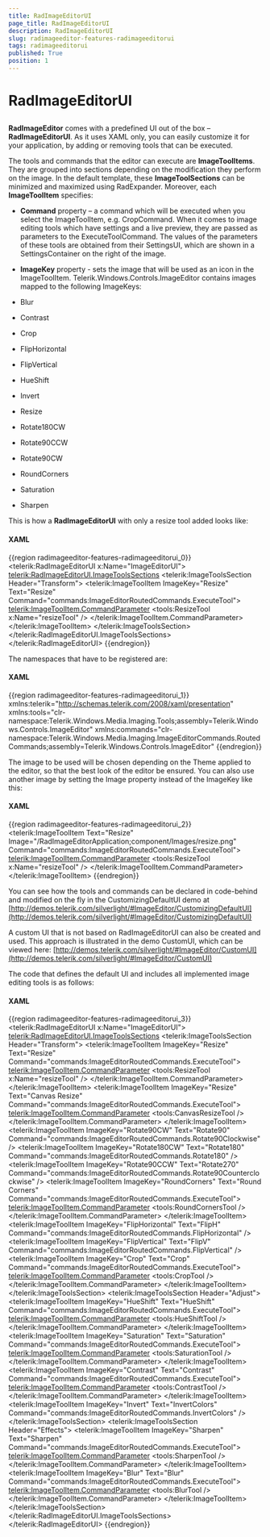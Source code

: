 ```yaml
---
title: RadImageEditorUI
page_title: RadImageEditorUI
description: RadImageEditorUI
slug: radimageeditor-features-radimageeditorui
tags: radimageeditorui
published: True
position: 1
---
```


# RadImageEditorUI



## 

__RadImageEditor__ comes with a predefined UI out of the box – __RadImageEditorUI__. As it uses XAML only, you can easily customize it for your application, by adding or removing tools that can be executed.

The tools and commands that the editor can execute are __ImageToolItems__. They are grouped into sections depending on the modification they perform on the image. In the default template, these __ImageToolSections__ can be minimized and maximized using RadExpander. Moreover, each __ImageToolItem__ specifies:

* __Command__ property – a command which will be executed when you select the ImageToolItem, e.g. CropCommand.
When it comes to image editing tools which have settings and a live preview, they are passed as parameters to the ExecuteToolCommand. The values of the parameters of these tools are obtained from their SettingsUI, which are shown in a SettingsContainer on the right of the image.

* __ImageKey__ property - sets the image that will be used as an icon in the ImageToolItem. Telerik.Windows.Controls.ImageEditor contains images mapped to the following ImageKeys:

* Blur

* Contrast

* Crop

* FlipHorizontal

* FlipVertical

* HueShift

* Invert

* Resize

* Rotate180CW

* Rotate90CCW

* Rotate90CW

* RoundCorners

* Saturation

* Sharpen

This is how a __RadImageEditorUI__ with only a resize tool added looks like:

#### __XAML__

{{region radimageeditor-features-radimageeditorui_0}}
	<telerik:RadImageEditorUI x:Name="ImageEditorUI">
	   <telerik:RadImageEditorUI.ImageToolsSections>
	      <telerik:ImageToolsSection Header="Transform">
	         <telerik:ImageToolItem ImageKey="Resize" Text="Resize" Command="commands:ImageEditorRoutedCommands.ExecuteTool">
	            <telerik:ImageToolItem.CommandParameter>
	               <tools:ResizeTool x:Name="resizeTool" />
	            </telerik:ImageToolItem.CommandParameter>
	         </telerik:ImageToolItem> 
	      </telerik:ImageToolsSection>
	   </telerik:RadImageEditorUI.ImageToolsSections>
	</telerik:RadImageEditorUI>
	{{endregion}}



The namespaces that have to be registered are:

#### __XAML__

{{region radimageeditor-features-radimageeditorui_1}}
	xmlns:telerik="http://schemas.telerik.com/2008/xaml/presentation"
	xmlns:tools="clr-namespace:Telerik.Windows.Media.Imaging.Tools;assembly=Telerik.Windows.Controls.ImageEditor"
	xmlns:commands="clr-namespace:Telerik.Windows.Media.Imaging.ImageEditorCommands.RoutedCommands;assembly=Telerik.Windows.Controls.ImageEditor"
	{{endregion}}



The image to be used will be chosen depending on the Theme applied to the editor, so that the best look of the editor be ensured. You can also use another image by setting the Image property instead of the ImageKey like this:

#### __XAML__

{{region radimageeditor-features-radimageeditorui_2}}
	<telerik:ImageToolItem Text="Resize" Image="/RadImageEditorApplication;component/Images/resize.png" Command="commands:ImageEditorRoutedCommands.ExecuteTool">
	   <telerik:ImageToolItem.CommandParameter>
	      <tools:ResizeTool x:Name="resizeTool" />
	   </telerik:ImageToolItem.CommandParameter>
	</telerik:ImageToolItem>
	{{endregion}}



You can see how the tools and commands can be declared in code-behind and modified on the fly in the CustomizingDefaultUI demo at [http://demos.telerik.com/silverlight/#ImageEditor/CustomizingDefaultUI](http://demos.telerik.com/silverlight/#ImageEditor/CustomizingDefaultUI)

A custom UI that is not based on RadImageEditorUI can also be created and used. This approach is illustrated in the demo CustomUI, which can be viewed here: [http://demos.telerik.com/silverlight/#ImageEditor/CustomUI](http://demos.telerik.com/silverlight/#ImageEditor/CustomUI)

The code that defines the default UI and includes all implemented image editing tools is as follows:

#### __XAML__

{{region radimageeditor-features-radimageeditorui_3}}
	<telerik:RadImageEditorUI x:Name="ImageEditorUI">
	  <telerik:RadImageEditorUI.ImageToolsSections>
	    <telerik:ImageToolsSection Header="Transform">
	      <telerik:ImageToolItem ImageKey="Resize" Text="Resize" Command="commands:ImageEditorRoutedCommands.ExecuteTool">
	        <telerik:ImageToolItem.CommandParameter>
	          <tools:ResizeTool x:Name="resizeTool" />
	        </telerik:ImageToolItem.CommandParameter>
	      </telerik:ImageToolItem>
	      <telerik:ImageToolItem ImageKey="Resize" Text="Canvas Resize" Command="commands:ImageEditorRoutedCommands.ExecuteTool">
	        <telerik:ImageToolItem.CommandParameter>
	          <tools:CanvasResizeTool />
	        </telerik:ImageToolItem.CommandParameter>
	      </telerik:ImageToolItem>
	      <telerik:ImageToolItem ImageKey="Rotate90CW" Text="Rotate90" Command="commands:ImageEditorRoutedCommands.Rotate90Clockwise" />
	      <telerik:ImageToolItem ImageKey="Rotate180CW" Text="Rotate180" Command="commands:ImageEditorRoutedCommands.Rotate180" />
	      <telerik:ImageToolItem ImageKey="Rotate90CCW" Text="Rotate270" Command="commands:ImageEditorRoutedCommands.Rotate90Counterclockwise" />
	      <telerik:ImageToolItem ImageKey="RoundCorners" Text="Round Corners" Command="commands:ImageEditorRoutedCommands.ExecuteTool">
	        <telerik:ImageToolItem.CommandParameter>
	          <tools:RoundCornersTool />
	        </telerik:ImageToolItem.CommandParameter>
	      </telerik:ImageToolItem>
	      <telerik:ImageToolItem ImageKey="FlipHorizontal" Text="FlipH" Command="commands:ImageEditorRoutedCommands.FlipHorizontal" />
	      <telerik:ImageToolItem ImageKey="FlipVertical" Text="FlipV" Command="commands:ImageEditorRoutedCommands.FlipVertical" />
	      <telerik:ImageToolItem ImageKey="Crop" Text="Crop" Command="commands:ImageEditorRoutedCommands.ExecuteTool">
	        <telerik:ImageToolItem.CommandParameter>
	          <tools:CropTool />
	        </telerik:ImageToolItem.CommandParameter>
	      </telerik:ImageToolItem>
	    </telerik:ImageToolsSection>
	    <telerik:ImageToolsSection Header="Adjust">
	      <telerik:ImageToolItem ImageKey="HueShift" Text="HueShift" Command="commands:ImageEditorRoutedCommands.ExecuteTool">
	        <telerik:ImageToolItem.CommandParameter>
	          <tools:HueShiftTool />
	        </telerik:ImageToolItem.CommandParameter>
	      </telerik:ImageToolItem>
	      <telerik:ImageToolItem ImageKey="Saturation" Text="Saturation" Command="commands:ImageEditorRoutedCommands.ExecuteTool">
	        <telerik:ImageToolItem.CommandParameter>
	          <tools:SaturationTool />
	        </telerik:ImageToolItem.CommandParameter>
	      </telerik:ImageToolItem>
	      <telerik:ImageToolItem ImageKey="Contrast" Text="Contrast" Command="commands:ImageEditorRoutedCommands.ExecuteTool">
	        <telerik:ImageToolItem.CommandParameter>
	          <tools:ContrastTool />
	        </telerik:ImageToolItem.CommandParameter>
	      </telerik:ImageToolItem>
	      <telerik:ImageToolItem ImageKey="Invert" Text="InvertColors" Command="commands:ImageEditorRoutedCommands.InvertColors" />
	    </telerik:ImageToolsSection>
	    <telerik:ImageToolsSection Header="Effects">
	      <telerik:ImageToolItem ImageKey="Sharpen" Text="Sharpen" Command="commands:ImageEditorRoutedCommands.ExecuteTool">
	        <telerik:ImageToolItem.CommandParameter>
	          <tools:SharpenTool />
	        </telerik:ImageToolItem.CommandParameter>
	      </telerik:ImageToolItem>
	      <telerik:ImageToolItem ImageKey="Blur" Text="Blur" Command="commands:ImageEditorRoutedCommands.ExecuteTool">
	        <telerik:ImageToolItem.CommandParameter>
	          <tools:BlurTool />
	        </telerik:ImageToolItem.CommandParameter>
	      </telerik:ImageToolItem>
	    </telerik:ImageToolsSection>
	  </telerik:RadImageEditorUI.ImageToolsSections>
	</telerik:RadImageEditorUI>
	{{endregion}}




